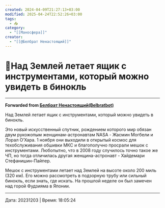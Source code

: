 ```yaml
---
created: 2024-04-09T21:27:13+03:00
modified: 2025-04-24T22:52:26+03:00
tags:
  - 📥
category:
  - "[[Маносфера]]"
creator:
  - "[[@Белбрат Ненастоящий]]"
---
```


# 📰Над Землей летает ящик с инструментами, который можно увидеть в бинокль

***

**Forwarded from [Белбрат Ненастоящий(Belbratbot)](https://t.me/belbrat/3679)**

Над Землей летает ящик с инструментами, который можно увидеть в бинокль.

Это новый искусственный спутник, рождением которого мир обязан двум рукожопым женщинам-астронавтам NASA - Жасмин Могбели и Лорал О’Хара. 1 ноября они выходили в открытый космос для техобслуживания обшивки МКС и благополучно просрали мешок с инструментами. Любопытно, что в 2008 году случилось точно такое же ЧП, но тогда отличилась другая женщина-астронавт - Хайдемари Стефанишин-Пайпер.

Мешок с инструментами летает над Землей на высоте около 200 миль (320 км). Его можно рассмотреть в подзорную трубу или сильный бинокль, если знать, где искать. На прошлой неделе он был замечен над горой Фудзияма в Японии.

---

Дата: 20231203 | Время: 18:05:24
